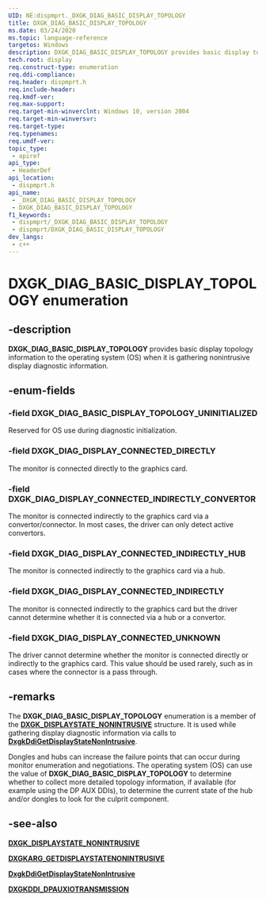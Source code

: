 ```yaml
---
UID: NE:dispmprt._DXGK_DIAG_BASIC_DISPLAY_TOPOLOGY
title: DXGK_DIAG_BASIC_DISPLAY_TOPOLOGY
ms.date: 03/24/2020
ms.topic: language-reference
targetos: Windows
description: DXGK_DIAG_BASIC_DISPLAY_TOPOLOGY provides basic display topology information to the operating system (OS) when it is gathering nonintrusive display diagnostic information.
tech.root: display
req.construct-type: enumeration
req.ddi-compliance: 
req.header: dispmprt.h
req.include-header: 
req.kmdf-ver: 
req.max-support: 
req.target-min-winverclnt: Windows 10, version 2004
req.target-min-winversvr: 
req.target-type: 
req.typenames: 
req.umdf-ver: 
topic_type:
 - apiref
api_type:
 - HeaderDef
api_location:
 - dispmprt.h
api_name:
 - _DXGK_DIAG_BASIC_DISPLAY_TOPOLOGY
 - DXGK_DIAG_BASIC_DISPLAY_TOPOLOGY
f1_keywords:
 - dispmprt/_DXGK_DIAG_BASIC_DISPLAY_TOPOLOGY
 - dispmprt/DXGK_DIAG_BASIC_DISPLAY_TOPOLOGY
dev_langs:
 - c++
---
```


# DXGK_DIAG_BASIC_DISPLAY_TOPOLOGY enumeration

## -description

**DXGK_DIAG_BASIC_DISPLAY_TOPOLOGY** provides basic display topology information to the operating system (OS) when it is gathering nonintrusive display diagnostic information.

## -enum-fields

### -field DXGK_DIAG_BASIC_DISPLAY_TOPOLOGY_UNINITIALIZED

Reserved for OS use during diagnostic initialization.

### -field DXGK_DIAG_DISPLAY_CONNECTED_DIRECTLY

The monitor is connected directly to the graphics card.

### -field DXGK_DIAG_DISPLAY_CONNECTED_INDIRECTLY_CONVERTOR

The monitor is connected indirectly to the graphics card via a convertor/connector. In most cases, the driver can only detect active convertors.

### -field DXGK_DIAG_DISPLAY_CONNECTED_INDIRECTLY_HUB

The monitor is connected indirectly to the graphics card via a hub.

### -field DXGK_DIAG_DISPLAY_CONNECTED_INDIRECTLY

The monitor is connected indirectly to the graphics card but the driver cannot determine whether it is connected via a hub or a convertor.

### -field DXGK_DIAG_DISPLAY_CONNECTED_UNKNOWN

The driver cannot determine whether the monitor is connected directly or indirectly to the graphics card. This value should be used rarely, such as in cases where the connector is a pass through.

## -remarks

The **DXGK_DIAG_BASIC_DISPLAY_TOPOLOGY** enumeration is a member of the [**DXGK_DISPLAYSTATE_NONINTRUSIVE**](ns-dispmprt-dxgk_displaystate_nonintrusive.md) structure. It is used while gathering display diagnostic information via calls to [**DxgkDdiGetDisplayStateNonIntrusive**](nc-dispmprt-dxgkddi_getdisplaystatenonintrusive.md).

Dongles and hubs can increase the failure points that can occur during monitor enumeration and negotiations. The operating system (OS) can use the value of **DXGK_DIAG_BASIC_DISPLAY_TOPOLOGY** to determine whether to collect more detailed topology information, if available (for example using the DP AUX DDIs), to determine the current state of the hub and/or dongles to look for the culprit component.

## -see-also

[**DXGK_DISPLAYSTATE_NONINTRUSIVE**](ns-dispmprt-dxgk_displaystate_nonintrusive.md)

[**DXGKARG_GETDISPLAYSTATENONINTRUSIVE**](ns-dispmprt-dxgkarg_getdisplaystatenonintrusive.md)

[**DxgkDdiGetDisplayStateNonIntrusive**](nc-dispmprt-dxgkddi_getdisplaystatenonintrusive.md)

[**DXGKDDI_DPAUXIOTRANSMISSION**](nc-dispmprt-dxgkddi_dpauxiotransmission.md)
